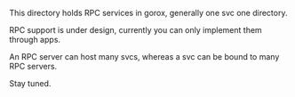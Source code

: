 This directory holds RPC services in gorox, generally one svc one directory.

RPC support is under design, currently you can only implement them through apps.

An RPC server can host many svcs, whereas a svc can be bound to many RPC servers.

Stay tuned.
